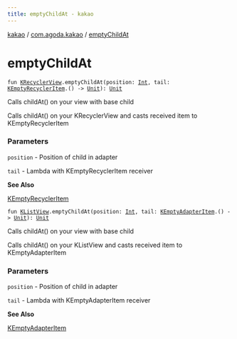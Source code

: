 ```yaml
---
title: emptyChildAt - kakao
---
```


[kakao](../index.html) / [com.agoda.kakao](index.html) / [emptyChildAt](.)

# emptyChildAt

`fun `[`KRecyclerView`](-k-recycler-view/index.html)`.emptyChildAt(position: `[`Int`](https://kotlinlang.org/api/latest/jvm/stdlib/kotlin/-int/index.html)`, tail: `[`KEmptyRecyclerItem`](-k-empty-recycler-item/index.html)`.() -> `[`Unit`](https://kotlinlang.org/api/latest/jvm/stdlib/kotlin/-unit/index.html)`): `[`Unit`](https://kotlinlang.org/api/latest/jvm/stdlib/kotlin/-unit/index.html)

Calls childAt() on your view with base child

Calls childAt() on your KRecyclerView and casts received item to KEmptyRecyclerItem

### Parameters

`position` - Position of child in adapter

`tail` - Lambda with KEmptyRecyclerItem receiver

**See Also**

[KEmptyRecyclerItem](-k-empty-recycler-item/index.html)

`fun `[`KListView`](-k-list-view/index.html)`.emptyChildAt(position: `[`Int`](https://kotlinlang.org/api/latest/jvm/stdlib/kotlin/-int/index.html)`, tail: `[`KEmptyAdapterItem`](-k-empty-adapter-item/index.html)`.() -> `[`Unit`](https://kotlinlang.org/api/latest/jvm/stdlib/kotlin/-unit/index.html)`): `[`Unit`](https://kotlinlang.org/api/latest/jvm/stdlib/kotlin/-unit/index.html)

Calls childAt() on your view with base child

Calls childAt() on your KListView and casts received item to KEmptyAdapterItem

### Parameters

`position` - Position of child in adapter

`tail` - Lambda with KEmptyAdapterItem receiver

**See Also**

[KEmptyAdapterItem](-k-empty-adapter-item/index.html)

